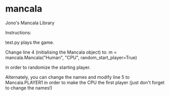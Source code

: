 # mancala
Jono's Mancala Library

Instructions:

test.py plays the game.

Change line 4 (initialising the Mancala object) to:
    m = mancala.Mancala("Human", "CPU", random_start_player=True)

in order to randomize the starting player.

Alternately, you can change the names and modify line 5 to Mancala.PLAYER1 in order to make the CPU the first player (just don't forget to change the names!)
